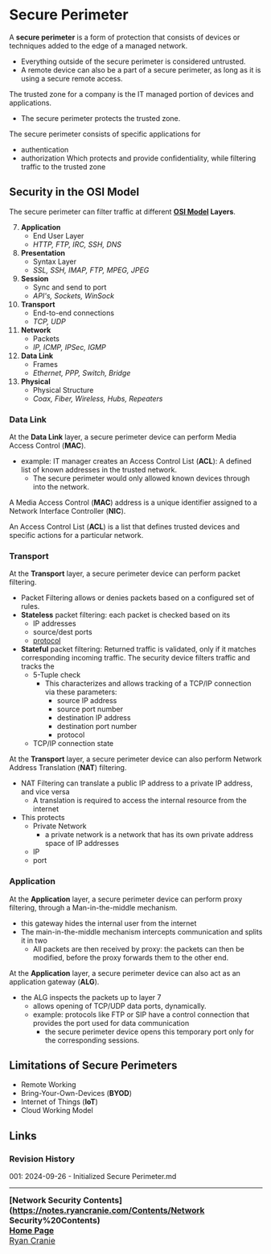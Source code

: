 # Secure Perimeter

A **secure perimeter** is a form of protection that consists of devices or techniques added to the edge of a managed network. 
- Everything outside of the secure perimeter is considered untrusted.
- A remote device can also be a part of a secure perimeter, as long as it is using a secure remote access.

The trusted zone for a company is the IT managed portion of devices and applications.
- The secure perimeter protects the trusted zone.

The secure perimeter consists of specific applications for
- authentication
- authorization
Which protects and provide confidentiality, while filtering traffic to the trusted zone 

## Security in the OSI Model 
The secure perimeter can filter traffic at different **[OSI Model](https://notes.ryancranie.com/Notes/Network%20Security/OSI%20Model) Layers**.

7. **Application**
	- End User Layer
	- *HTTP, FTP, IRC, SSH, DNS*
6. **Presentation**
	- Syntax Layer
	- *SSL, SSH, IMAP, FTP, MPEG, JPEG*
5. **Session**
	- Sync and send to port
	- *API's, Sockets, WinSock*
4. **Transport**
	- End-to-end connections
	- *TCP, UDP*
3. **Network**
	- Packets
	- *IP, ICMP, IPSec, IGMP*
2. **Data Link**
	- Frames
	- *Ethernet, PPP, Switch, Bridge*
1. **Physical**
	- Physical Structure
	- *Coax, Fiber, Wireless, Hubs, Repeaters*

### Data Link
At the **Data Link** layer, a secure perimeter device can perform Media Access Control (**MAC**).
- example: IT manager creates an Access Control List (**ACL**): A defined list of known addresses in the trusted network.
	- The secure perimeter would only allowed known devices through into the network.

A Media Access Control (**MAC**) address is a unique identifier assigned to a Network Interface Controller (**NIC**).

An Access Control List (**ACL**) is a list that defines trusted devices and specific actions for a particular network.

### Transport
At the **Transport** layer, a secure perimeter device can perform packet filtering.
- Packet Filtering allows or denies packets based on a configured set of rules.
- **Stateless** packet filtering: each packet is checked based on its
	- IP addresses
	- source/dest ports
	- [protocol](https://notes.ryancranie.com/Notes/Network%20Technologies/Protocols)
- **Stateful** packet filtering: Returned traffic is validated, only if it matches corresponding incoming traffic. The security device filters traffic and tracks the 
	- 5-Tuple check
		- This characterizes and allows tracking of a TCP/IP connection via these parameters:
			- source IP address
			- source port number
			- destination IP address
			- destination port number
			- protocol
	- TCP/IP connection state

At the **Transport** layer, a secure perimeter device can also perform Network Address Translation (**NAT**) filtering.
- NAT Filtering can translate a public IP address to a private IP address, and vice versa
	- A translation is required to access the internal resource from the internet
- This protects
	- Private Network
		- a private network is a network that has its own private address space of IP addresses 
	- IP
	- port

### Application
At the **Application** layer, a secure perimeter device can perform proxy filtering, through a Man-in-the-middle mechanism.
- this gateway hides the internal user from the internet
- The main-in-the-middle mechanism intercepts communication and splits it in two
	- All packets are then received by proxy: the packets can then be modified, before the proxy forwards them to the other end.

At the **Application** layer, a secure perimeter device can also act as an application gateway (**ALG**).
- the ALG inspects the packets up to layer 7
	- allows opening of TCP/UDP data ports, dynamically.
	- example: protocols like FTP or SIP have a control connection that provides the port used for data communication
		- the secure perimeter device opens this temporary port only for the corresponding sessions.

## Limitations of Secure Perimeters
- Remote Working
- Bring-Your-Own-Devices (**BYOD**)
- Internet of Things (**IoT**)
- Cloud Working Model

## Links
### Revision History
001: 2024-09-26 - Initialized Secure Perimeter.md

---
<font size=3><b>[Network Security Contents](https://notes.ryancranie.com/Contents/Network Security%20Contents)<br>
[Home Page](https://notes.ryancranie.com)<br></b>
[Ryan Cranie](https://www.ryancranie.com)</font>